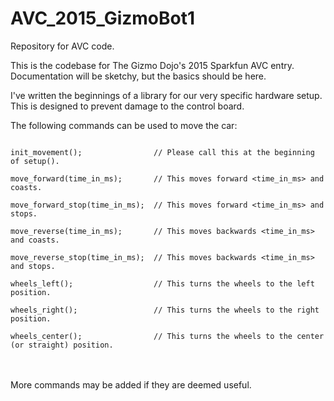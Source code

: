# AVC_2015_GizmoBot1
<p>Repository for AVC code.</p>

<p>This is the codebase for The Gizmo Dojo's 2015 Sparkfun AVC entry. Documentation will be sketchy,
but the basics should be here.</p>

<p>I've written the beginnings of a library for our very specific hardware setup. This is designed to prevent
damage to the control board.</p>

<p>The following commands can be used to move the car:</p>
<code>
init_movement();&nbsp;&nbsp;&nbsp;&nbsp;&nbsp;&nbsp;&nbsp;&nbsp;&nbsp;&nbsp;&nbsp;&nbsp;&nbsp;&nbsp;&nbsp;&nbsp;// Please call this at the beginning of setup().<br />
move_forward(time_in_ms);&nbsp;&nbsp;&nbsp;&nbsp;&nbsp;&nbsp;&nbsp;// This moves forward &lt;time_in_ms&gt; and coasts.<br />
move_forward_stop(time_in_ms);&nbsp;&nbsp;// This moves forward &lt;time_in_ms&gt; and stops.<br />
move_reverse(time_in_ms);&nbsp;&nbsp;&nbsp;&nbsp;&nbsp;&nbsp;&nbsp;// This moves backwards &lt;time_in_ms&gt; and coasts.<br />
move_reverse_stop(time_in_ms);&nbsp;&nbsp;// This moves backwards &lt;time_in_ms&gt; and stops.<br />
wheels_left();&nbsp;&nbsp;&nbsp;&nbsp;&nbsp;&nbsp;&nbsp;&nbsp;&nbsp;&nbsp;&nbsp;&nbsp;&nbsp;&nbsp;&nbsp;&nbsp;&nbsp;&nbsp;// This turns the wheels to the left position.<br />
wheels_right();&nbsp;&nbsp;&nbsp;&nbsp;&nbsp;&nbsp;&nbsp;&nbsp;&nbsp;&nbsp;&nbsp;&nbsp;&nbsp;&nbsp;&nbsp;&nbsp;&nbsp;// This turns the wheels to the right position.<br />
wheels_center();&nbsp;&nbsp;&nbsp;&nbsp;&nbsp;&nbsp;&nbsp;&nbsp;&nbsp;&nbsp;&nbsp;&nbsp;&nbsp;&nbsp;&nbsp;&nbsp;// This turns the wheels to the center (or straight) position.<br />
</code>
<br />&nbsp;<br />
More commands may be added if they are deemed useful.

